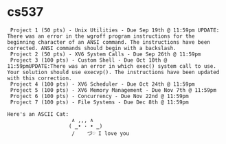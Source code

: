 # cs537

     Project 1 (50 pts) - Unix Utilities - Due Sep 19th @ 11:59pm UPDATE: There was an error in the wgroff program instructions for the beginning character of an ANSI command. The instructions have been corrected. ANSI commands should begin with a backslash.
     Project 2 (50 pts) - XV6 System Calls - Due Sep 26th @ 11:59pm
     Project 3 (100 pts) - Custom Shell - Due Oct 10th @ 11:59pmUPDATE:There was an error in which exec() system call to use. Your solution should use execvp(). The instructions have been updated with this correction.
     Project 4 (100 pts) - XV6 Scheduler - Due Oct 24th @ 11:59pm
     Project 5 (100 pts) - XV6 Memory Management - Due Nov 7th @ 11:59pm
     Project 6 (100 pts) - Concurrency - Due Nov 22nd @ 11:59pm
     Project 7 (100 pts) - File Systems - Due Dec 8th @ 11:59pm

    Here's an ASCII Cat:
                         ∧ ,,, ∧
                        ( ̳• · • ̳)
                         /    づ♡ I love you
